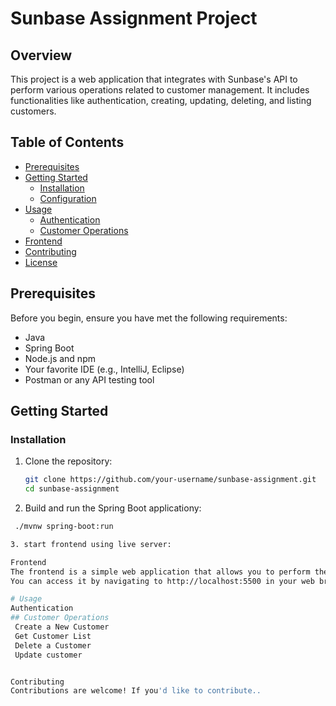 # Sunbase Assignment Project

## Overview

This project is a web application that integrates with Sunbase's API to perform various operations related to customer management. It includes functionalities like authentication, creating, updating, deleting, and listing customers.

## Table of Contents

- [Prerequisites](#prerequisites)
- [Getting Started](#getting-started)
  - [Installation](#installation)
  - [Configuration](#configuration)
- [Usage](#usage)
  - [Authentication](#authentication)
  - [Customer Operations](#customer-operations)
- [Frontend](#frontend)
- [Contributing](#contributing)
- [License](#license)

## Prerequisites

Before you begin, ensure you have met the following requirements:

- Java
- Spring Boot
- Node.js and npm
- Your favorite IDE (e.g., IntelliJ, Eclipse)
- Postman or any API testing tool

## Getting Started

### Installation

1. Clone the repository:

   ```bash
   git clone https://github.com/your-username/sunbase-assignment.git
   cd sunbase-assignment

2. Build and run the Spring Boot applicationy:
  ```bash
   ./mvnw spring-boot:run

3. start frontend using live server:

Frontend
The frontend is a simple web application that allows you to perform the basic operations mentioned above.
You can access it by navigating to http://localhost:5500 in your web browser.

# Usage
  Authentication
  ## Customer Operations
   Create a New Customer
   Get Customer List
   Delete a Customer
   Update customer


Contributing
Contributions are welcome! If you'd like to contribute..

